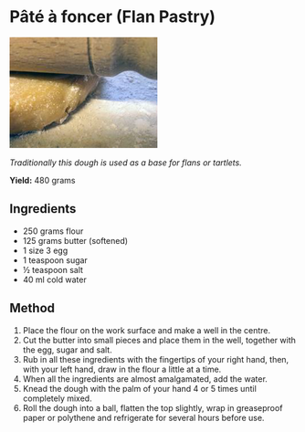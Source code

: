 # Pâté à foncer (Flan Pastry)

![Name](resources/flan.png)

*Traditionally this dough is used as a base for flans or tartlets.*

**Yield:** 480 grams

## Ingredients
- 250 grams flour
- 125 grams butter (softened)
- 1 size 3 egg 
- 1 teaspoon sugar
- ½ teaspoon salt
- 40 ml cold water

## Method
1. Place the flour on the work surface and make a well in the centre. 
1. Cut the butter into small pieces and place them in the well, together with the egg, sugar and salt. 
1. Rub in all these ingredients with the fingertips of your right hand, then, with your left hand, draw in the flour a little at a time.
1. When all the ingredients are almost amalgamated, add the water.
1. Knead the dough with the palm of your hand 4 or 5 times until completely mixed.
1. Roll the dough into a ball, flatten the top slightly, wrap in greaseproof paper or polythene and refrigerate for several hours before use.